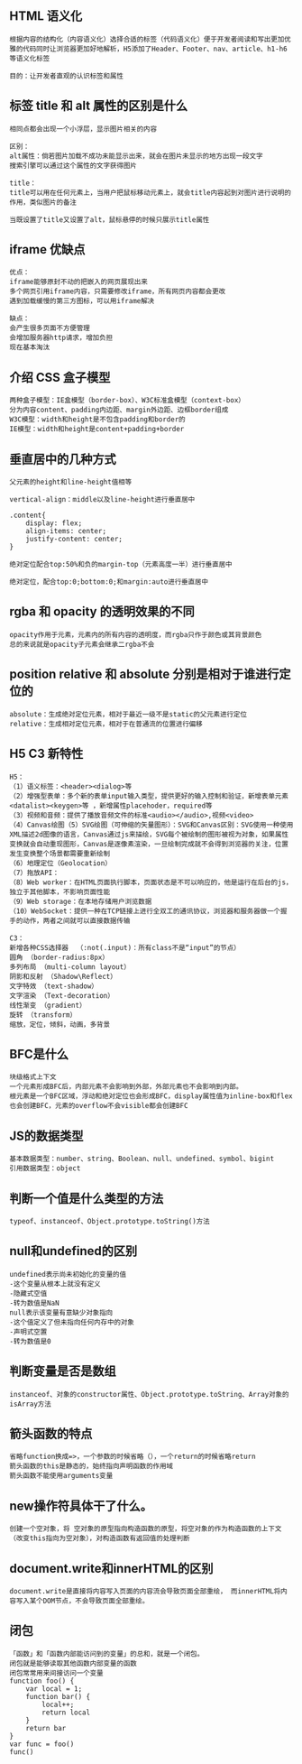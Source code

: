 ## HTML 语义化

    根据内容的结构化（内容语义化）选择合适的标签（代码语义化）便于开发者阅读和写出更加优雅的代码同时让浏览器更加好地解析，H5添加了Header、Footer、nav、article、h1-h6等语义化标签

    目的：让开发者直观的认识标签和属性

## 标签 title 和 alt 属性的区别是什么

    相同点都会出现一个小浮层，显示图片相关的内容

    区别：
    alt属性：倘若图片加载不成功未能显示出来，就会在图片未显示的地方出现一段文字
    搜索引擎可以通过这个属性的文字获得图片

    title：
    title可以用在任何元素上，当用户把鼠标移动元素上，就会title内容起到对图片进行说明的作用，类似图片的备注

    当既设置了title又设置了alt，鼠标悬停的时候只展示title属性

## iframe 优缺点

    优点：
    iframe能够原封不动的把嵌入的网页展现出来
    多个网页引用iframe内容，只需要修改iframe，所有网页内容都会更改
    遇到加载缓慢的第三方图标，可以用iframe解决

    缺点：
    会产生很多页面不方便管理
    会增加服务器http请求，增加负担
    现在基本淘汰

## 介绍 CSS 盒子模型

    两种盒子模型：IE盒模型（border-box）、W3C标准盒模型（context-box）
    分为内容content、padding内边距、margin外边距、边框border组成
    W3C模型：width和height是不包含padding和border的
    IE模型：width和height是content+padding+border

## 垂直居中的几种方式

    父元素的height和line-height值相等

    vertical-align：middle以及line-height进行垂直居中

    .content{
        display: flex;
        align-items: center;
        justify-content: center;
    }

    绝对定位配合top:50%和负的margin-top（元素高度一半）进行垂直居中

    绝对定位，配合top:0;bottom:0;和margin:auto进行垂直居中

## rgba 和 opacity 的透明效果的不同

    opacity作用于元素，元素内的所有内容的透明度，而rgba只作于颜色或其背景颜色
    总的来说就是opacity子元素会继承二rgba不会

## position relative 和 absolute 分别是相对于谁进行定位的

    absolute：生成绝对定位元素，相对于最近一级不是static的父元素进行定位
    relative：生成相对定位元素，相对于在普通流的位置进行偏移

## H5 C3 新特性

    H5：
    （1）语义标签：<header><dialog>等
    （2）增强型表单：多个新的表单input输入类型，提供更好的输入控制和验证，新增表单元素<datalist><keygen>等 ，新增属性placehoder，required等
    （3）视频和音频：提供了播放音频文件的标准<audio></audio>,视频<video>
    （4）Canvas绘图（5）SVG绘图（可伸缩的矢量图形）：SVG和Canvas区别：SVG使用一种使用XML描述2d图像的语言，Canvas通过js来描绘，SVG每个被绘制的图形被视为对象，如果属性变换就会自动重现图形，Canvas是逐像素渲染，一旦绘制完成就不会得到浏览器的关注，位置发生变换整个场景都需要重新绘制
    （6）地理定位（Geolocation）
    （7）拖放API：
    （8）Web worker：在HTML页面执行脚本，页面状态是不可以响应的，他是运行在后台的js，独立于其他脚本，不影响页面性能
    （9）Web storage：在本地存储用户浏览数据
    （10）WebSocket：提供一种在TCP链接上进行全双工的通讯协议，浏览器和服务器做一个握手的动作，两者之间就可以直接数据传输

    C3：
    新增各种CSS选择器	（:not(.input)：所有class不是“input”的节点）
    圆角 （border-radius:8px）
    多列布局 （multi-column layout）
    阴影和反射 （Shadow\Reflect）
    文字特效 （text-shadow）
    文字渲染 （Text-decoration）
    线性渐变 （gradient）
    旋转 （transform）
    缩放，定位，倾斜，动画，多背景

## BFC是什么
    块级格式上下文
    一个元素形成BFC后，内部元素不会影响到外部，外部元素也不会影响到内部。
    根元素是一个BFC区域，浮动和绝对定位也会形成BFC，display属性值为inline-box和flex也会创建BFC，元素的overflow不会visible都会创建BFC

## JS的数据类型
    基本数据类型：number、string、Boolean、null、undefined、symbol、bigint
    引用数据类型：object

## 判断一个值是什么类型的方法
    typeof、instanceof、Object.prototype.toString()方法

## null和undefined的区别
    undefined表示尚未初始化的变量的值
    -这个变量从根本上就没有定义
    -隐藏式空值
    -转为数值是NaN
    null表示该变量有意缺少对象指向
    -这个值定义了但未指向任何内存中的对象
    -声明式空置
    -转为数值是0

## 判断变量是否是数组
    instanceof、对象的constructor属性、Object.prototype.toString、Array对象的isArray方法

## 箭头函数的特点
    省略function换成=>，一个参数的时候省略（），一个return的时候省略return
    箭头函数的this是静态的，始终指向声明函数的作用域
    箭头函数不能使用arguments变量

## new操作符具体干了什么。
    创建一个空对象，将 空对象的原型指向构造函数的原型，将空对象的作为构造函数的上下文（改变this指向为空对象），对构造函数有返回值的处理判断

## document.write和innerHTML的区别
    document.write是直接将内容写入页面的内容流会导致页面全部重绘， 而innerHTML将内容写入某个DOM节点，不会导致页面全部重绘。

## 闭包
    「函数」和「函数内部能访问到的变量」的总和，就是一个闭包。
    闭包就是能够读取其他函数内部变量的函数
    闭包常常用来间接访问一个变量
    function foo() {
        var local = 1;
        function bar() {
            local++;
            return local
        }
        return bar
    }
    var func = foo()
    func()